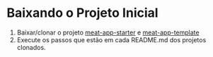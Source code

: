 # Baixando o Projeto Inicial

1. Baixar/clonar o projeto [meat-app-starter](https://github.com/cod3rcursos/meat-app-starter) e [meat-app-template](https://github.com/cod3rcursos/meat-app-template)
2. Execute os passos que estão em cada README.md dos projetos clonados.
